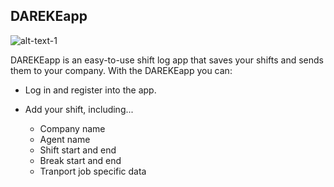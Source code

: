 ## DAREKEapp

![alt-text-1](https://imgur.com/a/HCTFp8s)

DAREKEapp is an easy-to-use shift log app that saves your shifts and sends them to your company.
With the DAREKEapp you can:

- Log in and register into the app.

- Add your shift, including...
    - Company name
    - Agent name
    - Shift start and end
    - Break start and end
    - Tranport job specific data
